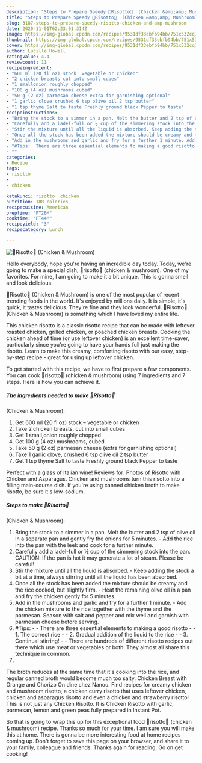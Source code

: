 ```yaml
---
description: "Steps to Prepare Speedy 🍛Risotto🍛  (Chicken &amp;amp; Mushroom)"
title: "Steps to Prepare Speedy 🍛Risotto🍛  (Chicken &amp;amp; Mushroom)"
slug: 3187-steps-to-prepare-speedy-risotto-chicken-and-amp-mushroom
date: 2020-11-01T02:23:01.314Z
image: https://img-global.cpcdn.com/recipes/9531df33ebfb94bb/751x532cq70/🍛risotto🍛-chicken-mushroom-recipe-main-photo.jpg
thumbnail: https://img-global.cpcdn.com/recipes/9531df33ebfb94bb/751x532cq70/🍛risotto🍛-chicken-mushroom-recipe-main-photo.jpg
cover: https://img-global.cpcdn.com/recipes/9531df33ebfb94bb/751x532cq70/🍛risotto🍛-chicken-mushroom-recipe-main-photo.jpg
author: Lucille Howell
ratingvalue: 4.4
reviewcount: 11
recipeingredient:
- "600 ml (20 fl oz) stock  vegetable or chicken"
- "2 chicken breasts cut into small cubes"
- "1 smallonion roughly chopped"
- "100 g (4 oz) mushrooms cubed"
- "50 g (2 oz) parmesan cheese extra for garnishing optional"
- "1 garlic clove crushed 6 tsp olive oil 2 tsp butter"
- "1 tsp thyme Salt to taste Freshly ground black Pepper to taste"
recipeinstructions:
- "Bring the stock to a simmer in a pan. Melt the butter and 2 tsp of olive oil in a separate pan and gently fry the onions for 5 minutes. Add the rice into the pan with the leek and cook for a further minute."
- "Carefully add a ladel-full or ½ cup of the simmering stock into the pan. CAUTION: If the pan is hot it may generate a lot of steam. Please be careful!"
- "Stir the mixture until all the liquid is absorbed. Keep adding the stock a bit at a time, always stirring until all the liquid has been absorbed."
- "Once all the stock has been added the mixture should be creamy and the rice cooked, but slightly firm. Heat the remaining olive oil in a pan and fry the chicken gently for 5 minutes."
- "Add in the mushrooms and garlic and fry for a further 1 minute. Add the chicken mixture to the rice together with the thyme and the parmesan. Season with salt and pepper and mix well and garnish with parmesan cheese before serving."
- "#Tips:  There are three essential elements to making a good risotto  1. The correct rice  2. Gradual addition of the liquid to the rice  3. Continual stirring!  There are hundreds of different risotto recipes out there which use meat or vegetables or both. They almost all share this technique in common."
- ""
categories:
- Recipe
tags:
- risotto
- 
- chicken

katakunci: risotto  chicken 
nutrition: 188 calories
recipecuisine: American
preptime: "PT26M"
cooktime: "PT44M"
recipeyield: "3"
recipecategory: Lunch

---
```



![🍛Risotto🍛
 (Chicken &amp; Mushroom)](https://img-global.cpcdn.com/recipes/9531df33ebfb94bb/751x532cq70/🍛risotto🍛-chicken-mushroom-recipe-main-photo.jpg)

Hello everybody, hope you're having an incredible day today. Today, we're going to make a special dish, 🍛risotto🍛
 (chicken &amp; mushroom). One of my favorites. For mine, I am going to make it a bit unique. This is gonna smell and look delicious.

🍛Risotto🍛
 (Chicken &amp; Mushroom) is one of the most popular of recent trending foods in the world. It's enjoyed by millions daily. It is simple, it's quick, it tastes delicious. They're fine and they look wonderful. 🍛Risotto🍛
 (Chicken &amp; Mushroom) is something which I have loved my entire life.

This chicken risotto is a classic risotto recipe that can be made with leftover roasted chicken, grilled chicken, or poached chicken breasts. Cooking the chicken ahead of time (or use leftover chicken) is an excellent time-saver, particularly since you&#39;re going to have your hands full just making the risotto. Learn to make this creamy, comforting risotto with our easy, step-by-step recipe - great for using up leftover chicken.


To get started with this recipe, we have to first prepare a few components. You can cook 🍛risotto🍛
 (chicken &amp; mushroom) using 7 ingredients and 7 steps. Here is how you can achieve it.

<!--inarticleads1-->

##### The ingredients needed to make 🍛Risotto🍛
 (Chicken &amp; Mushroom):

1. Get 600 ml (20 fl oz) stock – vegetable or chicken
1. Take 2 chicken breasts, cut into small cubes
1. Get 1 small,onion roughly chopped
1. Get 100 g (4 oz) mushrooms, cubed
1. Take 50 g (2 oz) parmesan cheese (extra for garnishing optional)
1. Take 1 garlic clove, crushed 6 tsp olive oil 2 tsp butter
1. Get 1 tsp thyme Salt to taste Freshly ground black Pepper to taste


Perfect with a glass of Italian wine! Reviews for: Photos of Risotto with Chicken and Asparagus. Chicken and mushrooms turn this risotto into a filling main-course dish. If you&#39;re using canned chicken broth to make risotto, be sure it&#39;s low-sodium. 

<!--inarticleads2-->

##### Steps to make 🍛Risotto🍛
 (Chicken &amp; Mushroom):

1. Bring the stock to a simmer in a pan. Melt the butter and 2 tsp of olive oil in a separate pan and gently fry the onions for 5 minutes. - Add the rice into the pan with the leek and cook for a further minute.
1. Carefully add a ladel-full or ½ cup of the simmering stock into the pan. CAUTION: If the pan is hot it may generate a lot of steam. Please be careful!
1. Stir the mixture until all the liquid is absorbed. - Keep adding the stock a bit at a time, always stirring until all the liquid has been absorbed.
1. Once all the stock has been added the mixture should be creamy and the rice cooked, but slightly firm. - Heat the remaining olive oil in a pan and fry the chicken gently for 5 minutes.
1. Add in the mushrooms and garlic and fry for a further 1 minute. - Add the chicken mixture to the rice together with the thyme and the parmesan. Season with salt and pepper and mix well and garnish with parmesan cheese before serving.
1. #Tips: -  - There are three essential elements to making a good risotto -  - 1. The correct rice -  - 2. Gradual addition of the liquid to the rice -  - 3. Continual stirring! -  - There are hundreds of different risotto recipes out there which use meat or vegetables or both. They almost all share this technique in common.
1. 


The broth reduces at the same time that it&#39;s cooking into the rice, and regular canned broth would become much too salty. Chicken Breast with Orange and Chorizo On dine chez Nanou. Find recipes for creamy chicken and mushroom risotto, a chicken curry risotto that uses leftover chicken, chicken and asparagus risotto and even a chicken and strawberry risotto! This is not just any Chicken Risotto. It is Chicken Risotto with garlic, parmesan, lemon and green peas fully prepared in Instant Pot. 

So that is going to wrap this up for this exceptional food 🍛risotto🍛
 (chicken &amp; mushroom) recipe. Thanks so much for your time. I am sure you will make this at home. There is gonna be more interesting food at home recipes coming up. Don't forget to save this page on your browser, and share it to your family, colleague and friends. Thanks again for reading. Go on get cooking!
